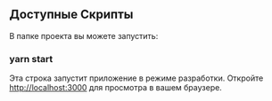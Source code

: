 ## Доступные Скрипты

В папке проекта вы можете запустить:

### yarn start

Эта строка запустит приложение в режиме разработки.
Откройте [http://localhost:3000](http://localhost:3000) для просмотра в вашем браузере.
